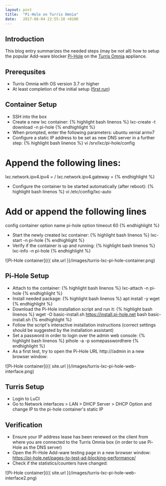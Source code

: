 ```yaml
---
layout: post
title:  "Pi-Hole on Turris Omnia"
date:   2017-08-04 22:55:10 +0100
---
```


## Introduction

This blog entry summarizes the needed steps (may be not all) how to setup the popular Add-ware blocker [Pi-Hole](https://pi-hole.net/) on the [Turris Omnia](https://omnia.turris.cz/en/) appliance.

## Prerequsites

* Turris Omnia with OS version 3.7 or higher
* At least completion of the initial setup ([first run](https://www.turris.cz/doc/en/howto/foris))

## Container Setup

* SSH into the box
* Create a new lxc container:
{% highlight bash linenos %}
lxc-create -t download -n pi-hole
{% endhighlight %}
* When prompted, enter the following parameters: ubuntu xenial armv7
* Configure a static IP address to be set as new DNS server in a further step:
{% highlight bash linenos %}
vi /srv/lxc/pi-hole/config

# Append the following lines:
lxc.network.ipv4.ipv4 = <static ip address>/<mask bits>
lxc.network.ipv4.gateway = <router address>
{% endhighlight %}
* Configure the container to be started automatically (after reboot):
{% highlight bash linenos %}
vi /etc/config/lxc-auto

# Add or append the following lines
config container
        option name pi-hole
        option timeout 60
{% endhighlight %}
* Start the newly created lxc container:
{% highlight bash linenos %}
lxc-start -n pi-hole
{% endhighlight %}
* Verify if the container is up and running:
{% highlight bash linenos %}
lxc-info -n pi-hole
{% endhighlight %}

![Pi-Hole container]({{ site.url }}/images/turris-lxc-pi-hole-container.png)

## Pi-Hole Setup

* Attach to the container:
{% highlight bash linenos %}
lxc-attach -n pi-hole
{% endhighlight %}
* Install needed package:
{% highlight bash linenos %}
apt install -y wget
{% endhighlight %}
* Download the Pi-Hole installation script and run it:
{% highlight bash linenos %}
wget -O basic-install.sh https://install.pi-hole.net
bash basic-install.sh
{% endhighlight %}
* Follow the script's interactive installation instructions (correct settings should be suggested by the installation assistant)
* Set a password in order to login over the admin web console:
{% highlight bash linenos %}
pihole -a -p somepasswordhere
{% endhighlight %}
* As a first test, try to open the Pi-Hole URL http://<pi-hole IP or host name>/admin in a new browser window:

![Pi-Hole container]({{ site.url }}/images/turris-lxc-pi-hole-web-interface.png)

## Turris Setup

* Login to LuCI
* Go to Network interfaces > LAN > DHCP Server > DHCP Option and change IP to the pi-hole container's static IP

## Verification

* Ensure your IP address lease has been renewed on the client from where you are connected to the Turris Omnia box (in order to use Pi-Hole as the DNS server)
* Open the Pi-Hole Add-ware testing page in a new browser window: https://pi-hole.net/pages-to-test-ad-blocking-performance/
* Check if the statistics/counters have changed:

![Pi-Hole container]({{ site.url }}/images/turris-lxc-pi-hole-web-interface2.png)
